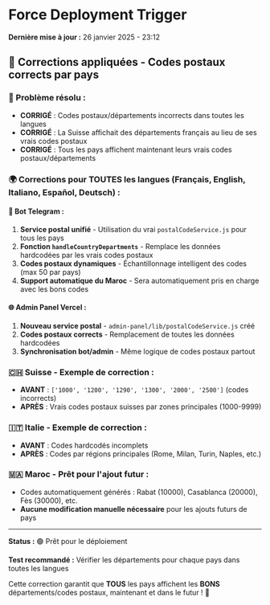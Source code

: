 # Force Deployment Trigger

**Dernière mise à jour :** 26 janvier 2025 - 23:12

## 🔧 Corrections appliquées - Codes postaux corrects par pays

### 📍 Problème résolu :
- **CORRIGÉ** : Codes postaux/départements incorrects dans toutes les langues
- **CORRIGÉ** : La Suisse affichait des départements français au lieu de ses vrais codes postaux
- **CORRIGÉ** : Tous les pays affichent maintenant leurs vrais codes postaux/départements

### 🌍 Corrections pour TOUTES les langues (Français, English, Italiano, Español, Deutsch) :

#### 🤖 Bot Telegram :
1. **Service postal unifié** - Utilisation du vrai `postalCodeService.js` pour tous les pays
2. **Fonction `handleCountryDepartments`** - Remplace les données hardcodées par les vrais codes postaux
3. **Codes postaux dynamiques** - Échantillonnage intelligent des codes (max 50 par pays)
4. **Support automatique du Maroc** - Sera automatiquement pris en charge avec les bons codes

#### 🌐 Admin Panel Vercel :
1. **Nouveau service postal** - `admin-panel/lib/postalCodeService.js` créé
2. **Codes postaux corrects** - Remplacement de toutes les données hardcodées
3. **Synchronisation bot/admin** - Même logique de codes postaux partout

### 🇨🇭 Suisse - Exemple de correction :
- **AVANT** : `['1000', '1200', '1290', '1300', '2000', '2500']` (codes incorrects)
- **APRÈS** : Vrais codes postaux suisses par zones principales (1000-9999)

### 🇮🇹 Italie - Exemple de correction :
- **AVANT** : Codes hardcodés incomplets
- **APRÈS** : Codes par régions principales (Rome, Milan, Turin, Naples, etc.)

### 🇲🇦 Maroc - Prêt pour l'ajout futur :
- Codes automatiquement générés : Rabat (10000), Casablanca (20000), Fès (30000), etc.
- **Aucune modification manuelle nécessaire** pour les ajouts futurs de pays

---

**Status :** 🟢 Prêt pour le déploiement

**Test recommandé :** Vérifier les départements pour chaque pays dans toutes les langues

Cette correction garantit que **TOUS** les pays affichent les **BONS** départements/codes postaux, maintenant et dans le futur ! 🎯